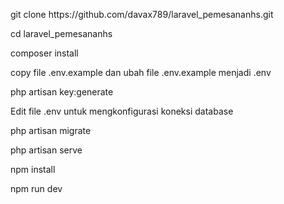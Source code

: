    <p>git clone https://github.com/davax789/laravel_pemesananhs.git </p>
      <p>cd laravel_pemesananhs </p>
      <p>composer install </p>
     <p> copy file .env.example dan ubah file .env.example  menjadi .env </p>
      <p>php artisan key:generate </p>
    <p> Edit file .env untuk mengkonfigurasi koneksi database  </p>
         <p> php artisan migrate </p>
     <p>php artisan serve </p>
          <p>npm install </p>
     <p> npm run dev </p>



